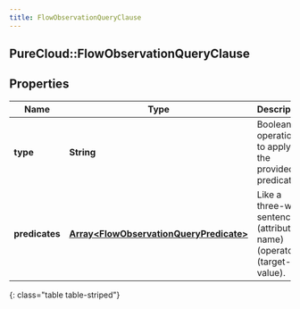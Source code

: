 ```yaml
---
title: FlowObservationQueryClause
---
```

## PureCloud::FlowObservationQueryClause

## Properties

|Name | Type | Description | Notes|
|------------ | ------------- | ------------- | -------------|
| **type** | **String** | Boolean operation to apply to the provided predicates | |
| **predicates** | [**Array&lt;FlowObservationQueryPredicate&gt;**](FlowObservationQueryPredicate.html) | Like a three-word sentence: (attribute-name) (operator) (target-value). | |
{: class="table table-striped"}


